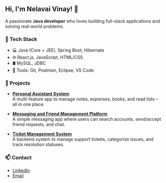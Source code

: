 ## Hi, I'm Nelavai Vinay! 👋  
A passionate **Java developer** who loves building full-stack applications and solving real-world problems.

### 🔧 Tech Stack
- 💻 Java (Core + JEE), Spring Boot, Hibernate  
- 🌐 React.js, JavaScript, HTML/CSS  
- 🛢️ MySQL, JDBC  
- 🧪 Tools: Git, Postman, Eclipse, VS Code  

### 🚀 Projects

- **[Personal Assistant System](https://github.com/vinayN01/personal-assistant-app)**  
  A multi-feature app to manage notes, expenses, books, and read lists – all in one place.

- **[Messaging and Friend Management Platform](https://github.com/vinayN01/messagingapp)**  
  A simple messaging app where users can search accounts, send/accept friend requests, and chat.

- **[Ticket Management System](https://github.com/vinayN01/ticketmanagementsystem)**  
  A backend system to manage support tickets, categorize issues, and track resolution statuses.

### 📫 Contact
- [LinkedIn](https://linkedin.com/in/nelavai-vinay)  
- [Email](mailto:vinaynelavai01@gmail.com)

